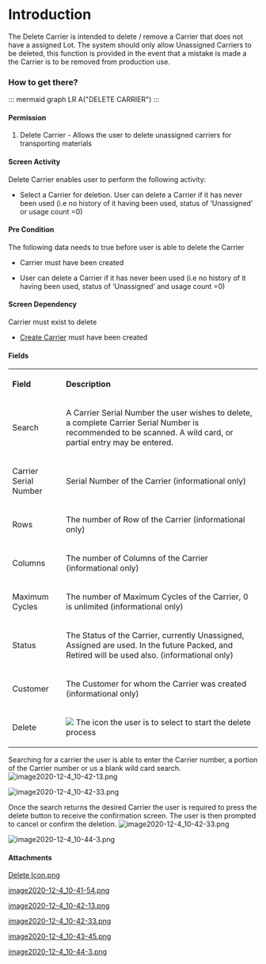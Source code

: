 # Introduction

The Delete Carrier is intended to delete / remove a Carrier that does not have a assigned Lot. The system should only allow Unassigned Carriers to be deleted, this function is provided in the event that a mistake is made a the Carrier is to be removed from production use. 


### How to get there?



::: mermaid
graph LR
A("DELETE CARRIER")
:::


#### Permission


1. Delete Carrier - Allows the user to delete unassigned carriers for transporting materials


#### Screen Activity


Delete Carrier enables user to perform the following activity:

- Select a Carrier for deletion.
User can delete a Carrier if it has never been used (i.e no history of it having been used, status of ‘Unassigned’ or usage count =0)

#### Pre Condition


The following data needs to true before user is able to delete the Carrier

- Carrier must have been created

- User can delete a Carrier if it has never been used (i.e no history of it having been used, status of ‘Unassigned’ and usage count =0)


#### Screen Dependency


Carrier must exist to delete

- [Create Carrier](iFactory-JGP-MES/iFactory-JGP-MES-Home/iFactory-JGP-MS/CONTENT/Lot-Batch-Production/Carrier-(Batch-Manufacturing-2.0)/Delete-Carrier-(Batch-Manufacturing-2.0).md)
must have been created

#### Fields


<table class="wrapped confluenceTable"><colgroup><col /><col /></colgroup><tbody><tr><th style="text-align: left;" class="confluenceTh"><p>Field</p></th><th style="text-align: left;" class="confluenceTh"><p>Description</p></th></tr><tr><td style="text-align: left;" class="confluenceTd"><p>Search</p></td><td style="text-align: left;" class="confluenceTd"><p>A Carrier Serial Number the user wishes to delete, a complete Carrier Serial Number is recommended to be scanned. A wild card, or partial entry may be entered.</p></td></tr><tr><td style="text-align: left;" class="confluenceTd"><p><span>Carrier Serial Number</span></p></td><td style="text-align: left;" class="confluenceTd"><p>Serial Number of the Carrier<span> </span><span>(informational only)</span></p></td></tr><tr><td style="text-align: left;" class="confluenceTd"><p>Rows</p></td><td style="text-align: left;" class="confluenceTd"><p>The number of Row of the Carrier (informational only)</p></td></tr><tr><td style="text-align: left;" class="confluenceTd"><p>Columns</p></td><td style="text-align: left;" class="confluenceTd"><p><span>The number of Columns of the Carrier (informational only)</span></p></td></tr><tr><td style="text-align: left;" class="confluenceTd"><p>Maximum Cycles</p></td><td style="text-align: left;" class="confluenceTd"><p><span>The number of Maximum Cycles of the Carrier, 0 is unlimited (informational only)</span></p></td></tr><tr><td style="text-align: left;" class="confluenceTd"><p>Status</p></td><td style="text-align: left;" class="confluenceTd"><p><span>The Status of the Carrier, currently Unassigned, Assigned are used. In the future Packed, and Retired will be used also. (informational only)</span></p></td></tr><tr><td style="text-align: left;" class="confluenceTd"><p>Customer</p></td><td style="text-align: left;" class="confluenceTd"><p><span>The Customer for whom the Carrier was created (informational only)</span></p></td></tr><tr><td style="text-align: left;" colspan="1" class="confluenceTd">Delete</td><td style="text-align: left;" colspan="1" class="confluenceTd"><div class="content-wrapper"><p><span class="confluence-embedded-file-wrapper"><span class="confluence-embedded-file-wrapper"><img class="confluence-embedded-image" src="https://dev.azure.com/jblprd/Production%20Systems-JGP/_apis/git/repositories/wiki-JGP iFactory/items?path=/.attachments/82903891.png&$format=octetStream" data-image-src="https://dev.azure.com/jblprd/Production%20Systems-JGP/_apis/git/repositories/wiki-JGP iFactory/items?path=/.attachments/82903891.png&$format=octetStream" data-unresolved-comment-count="0" data-linked-resource-id="82903891" data-linked-resource-version="1" data-linked-resource-type="attachment" data-linked-resource-default-alias="Delete Icon.png" data-base-url="http://usplnd0wiki01:8090" data-linked-resource-content-type="image/png" data-linked-resource-container-id="82903796" data-linked-resource-container-version="6" /></span></span><span> </span>The icon the user is to select to start the delete process</p></div></td></tr></tbody></table>

Searching for a carrier the user is able to enter the Carrier number, a portion of the Carrier number or us a blank wild card search.
![image2020-12-4_10-42-13.png](/.attachments/82903894.png)



![image2020-12-4_10-42-33.png](/.attachments/82903895.png)


Once the search returns the desired Carrier the user is required to press the delete button to receive the confirmation screen. The user is then prompted to cancel or confirm the deletion.
![image2020-12-4_10-42-33.png](https://dev.azure.com/jblprd/3416e237-a20a-4514-985d-7993adabea7d/_apis/wit/attachments/63a5ab55-9a18-40ca-8422-57915a3069f8?fileName=image.png)



![image2020-12-4_10-44-3.png](/.attachments/82903897.png)




#### Attachments

[Delete Icon.png](/.attachments/82903891.png)
[image2020-12-4_10-41-54.png](/.attachments/82903892.png)
[image2020-12-4_10-42-13.png](/.attachments/82903894.png)
[image2020-12-4_10-42-33.png](/.attachments/82903895.png)
[image2020-12-4_10-43-45.png](/.attachments/82903896.png)
[image2020-12-4_10-44-3.png](/.attachments/82903897.png)
